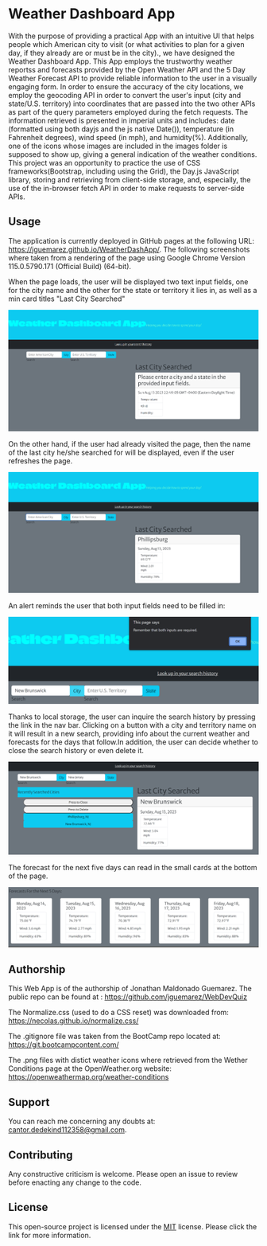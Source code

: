 # Weather Dashboard App

With the purpose of providing a practical App with an intuitive UI that helps people which American city to visit (or what activities to plan for a given day, if they already are or must be in the city)., we have designed the Weather Dashboard App. This App employs the trustworthy weather reportss and forecasts provided by the Open Weather API and the 5 Day Weather Forecast API to provide reliable information to the user in a visually engaging form. In order to ensure the accuracy of the city locations, we employ the geocoding API in order to convert the user's input (city and state/U.S. territory) into coordinates that are passed into the two other APIs as part of the query parameters employed during the fetch requests. The information retrieved is presented in imperial units and includes: date (formatted using both dayjs and the js native Date()), temperature (in Fahrenheit degrees), wind speed (in mph), and humidity(%). Additionally, one of the icons whose images are included in the images folder is supposed to show up, giving a general indication of the weather conditions. This project was an opportunity to practice the use of CSS frameworks(Bootstrap, including using the Grid), the Day.js JavaScript library, storing and retrieving from client-side storage, and, especially, the use of the in-browser fetch API in order to make requests to server-side APIs.

## Usage

The application is currently deployed in GitHub pages at the following URL: https://jguemarez.github.io/WeatherDashApp/.
The following screenshots where taken from a rendering of the page using Google Chrome Version 115.0.5790.171 (Official Build) (64-bit).

When the page loads, the user will be displayed two text input fields, one for the city name and the other for the state or territory it lies in, as well as a min card titles "Last City Searched"

![This is how the page looks when no search has been enacted yet.](assets/images/weatherApp-1.png)

On the other hand, if the user had already visited the page, then the name of the last city he/she searched for will be displayed, even if the user refreshes the page.

![This is how the page looks after at least one search has been made.](assets/images/weatherApp-2.png)

An alert reminds the user that both input fields need to be filled in:

![Alert reminding the user how to properly make a request.](assets/images/weatherApp-3.png)

Thanks to local storage, the user can inquire the search history by pressing the link in the nav bar. Clicking on a button with a city and territory name on it will result in a new search, providing info about the current weather and forecasts for the days that follow.In addition, the user can decide whether to close the search history or even delete it.

![Image displays the opened search history menu.](assets/images/weatherApp-4.png)

The forecast for the next five days can read in the small cards at the bottom of the page.

![The five smaller call pop-up whenever the user searches for a city.](assets/images/weatherApp-5.png)



## Authorship

This Web App is of the authorship of Jonathan Maldonado Guemarez. The public repo can be found at :
https://github.com/jguemarez/WebDevQuiz

The Normalize.css (used to do a CSS reset) was downloaded from: https://necolas.github.io/normalize.css/

The .gitignore file was taken from the BootCamp repo located at: https://git.bootcampcontent.com/

The .png files with distict weather icons where retrieved from the Wether Conditions page at the OpenWeather.org website: https://openweathermap.org/weather-conditions

## Support

You can reach me concerning any doubts at: cantor.dedekind112358@gmail.com.

## Contributing

Any constructive criticism is welcome. Please open an issue to review before enacting any change to the code.

## License

This open-source project is licensed under the 
[MIT](https://choosealicense.com/licenses/mit/) license. Please click the link for more information.







